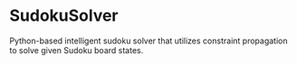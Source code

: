 # SudokuSolver
Python-based intelligent sudoku solver that utilizes constraint propagation to solve given Sudoku board states.
